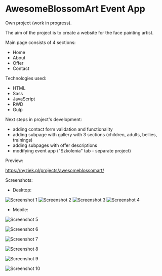 # AwesomeBlossomArt Event App

Own project (work in progress).

The aim of the project is to create a website for the face painting artist.

Main page consists of 4 sections:
* Home
* About
* Offer
* Contact

Technologies used:
* HTML
* Sass
* JavaScript
* RWD
* Gulp

Next steps in project's development:

* adding contact form validation and functionality
* adding subpage with gallery with 3 sections (children, adults, bellies, trainings)
* adding subpages with offer descriptions
* modifying event app ("Szkolenia" tab - separate project)

Preview:

https://nyziek.pl/projects/awesomeblossomart/

Screenshots:

* Desktop:

![Screenshot 1](./screenshots/awesomeblossomart1_page.png)
![Screenshot 2](./screenshots/awesomeblossomart2_page.png)
![Screenshot 3](./screenshots/awesomeblossomart3_page.png)
![Screenshot 4](./screenshots/awesomeblossomart4_page.png)

* Mobile: 

![Screenshot 5](./screenshots/awesomeblossomart1_page_mob.jpg)

![Screenshot 6](./screenshots/awesomeblossomart2_page_mob.jpg)

![Screenshot 7](./screenshots/awesomeblossomart3_page_mob.jpg)

![Screenshot 8](./screenshots/awesomeblossomart4_page_mob.jpg)

![Screenshot 9](./screenshots/awesomeblossomart5_page_mob.jpg)

![Screenshot 10](./screenshots/awesomeblossomart6_page_mob.jpg)
